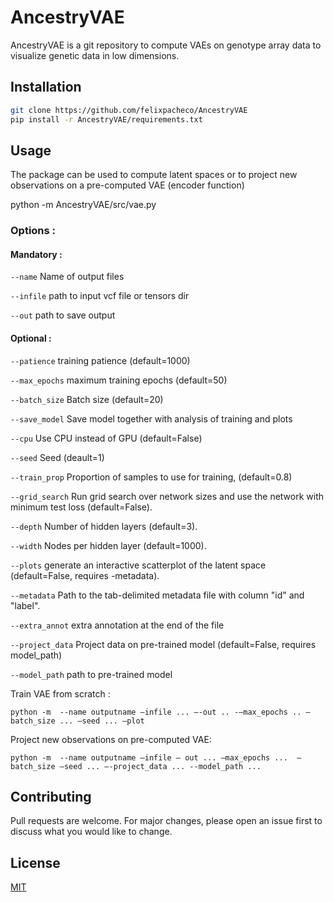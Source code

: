# AncestryVAE

AncestryVAE is a git repository to compute VAEs on genotype array data to visualize genetic data in low dimensions.

## Installation

```bash
git clone https://github.com/felixpacheco/AncestryVAE
pip install -r AncestryVAE/requirements.txt
```

## Usage

The package can be used to compute latent spaces or to project new observations on a pre-computed VAE (encoder function)

python -m AncestryVAE/src/vae.py 

### Options :

  #### Mandatory :
  
  ``--name``  Name of output files

  ``--infile`` path to input vcf file or tensors dir

  ``--out`` path to save output
  
  #### Optional :
  
  ``--patience`` training patience (default=1000)

  ``--max_epochs`` maximum training epochs (default=50)

  ``--batch_size`` Batch size (default=20)

  ``--save_model`` Save model together with analysis of training and plots
  
  ``--cpu`` Use CPU instead of GPU (default=False)
  
  ``--seed`` Seed (deault=1)
  
  ``--train_prop`` Proportion of samples to use for training, (default=0.8)
  
  ``--grid_search`` Run grid search over network sizes and use the network with minimum test loss (default=False). 
  
  ``--depth`` Number of hidden layers (default=3).
  
  ``--width`` Nodes per hidden layer (default=1000).
  
  ``--plots`` generate an interactive scatterplot of the latent space (default=False, requires -metadata).

  ``--metadata`` Path to the tab-delimited metadata file with column "id" and "label".
  
  ``--extra_annot`` extra annotation at the end of the file
  
  ``--project_data`` Project data on pre-trained model (default=False, requires model_path)
  
  ``--model_path`` path to pre-trained model
  
Train VAE from scratch :
```
python -m  --name outputname —infile ... —-out .. -—max_epochs .. —batch_size ... —seed ... —plot
```

Project new observations on pre-computed VAE:
```
python -m  --name outputname —infile — out ... —max_epochs ...  —batch_size —seed ... —-project_data ... --model_path ...
```

## Contributing
Pull requests are welcome. For major changes, please open an issue first to discuss what you would like to change.

## License
[MIT](https://choosealicense.com/licenses/mit/)
